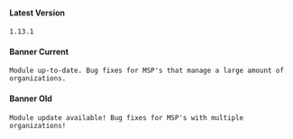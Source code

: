 #### Latest Version

```
1.13.1
```

#### Banner Current

```
Module up-to-date. Bug fixes for MSP's that manage a large amount of organizations.
```

#### Banner Old

```
Module update available! Bug fixes for MSP's with multiple organizations!
```
